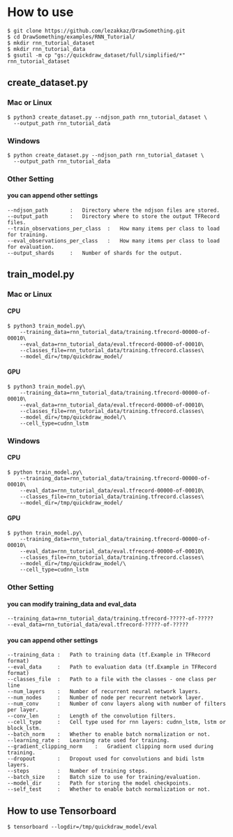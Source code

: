 # How to use

    $ git clone https://github.com/lezakkaz/DrawSomething.git
    $ cd DrawSomething/examples/RNN_Tutorial/
    $ mkdir rnn_tutorial_dataset
    $ mkdir rnn_tutorial_data
    $ gsutil -m cp "gs://quickdraw_dataset/full/simplified/*" rnn_tutorial_dataset

##

## create_dataset.py

### Mac or Linux

    $ python3 create_dataset.py --ndjson_path rnn_tutorial_dataset \
      --output_path rnn_tutorial_data
    
### Windows

    $ python create_dataset.py --ndjson_path rnn_tutorial_dataset \
      --output_path rnn_tutorial_data

### Other Setting

#### you can append other settings

    --ndjson_path       :   Directory where the ndjson files are stored.
    --output_path       :   Directory where to store the output TFRecord files.
    --train_observations_per_class  :   How many items per class to load for training.
    --eval_observations_per_class   :   How many items per class to load for evaluation.
    --output_shards     :   Number of shards for the output.

## train_model.py

### Mac or Linux

#### CPU

    $ python3 train_model.py\
        --training_data=rnn_tutorial_data/training.tfrecord-00000-of-00010\
        --eval_data=rnn_tutorial_data/eval.tfrecord-00000-of-00010\
        --classes_file=rnn_tutorial_data/training.tfrecord.classes\
        --model_dir=/tmp/quickdraw_model/
    
#### GPU
    
    $ python3 train_model.py\
        --training_data=rnn_tutorial_data/training.tfrecord-00000-of-00010\
        --eval_data=rnn_tutorial_data/eval.tfrecord-00000-of-00010\
        --classes_file=rnn_tutorial_data/training.tfrecord.classes\
        --model_dir=/tmp/quickdraw_model/\
        --cell_type=cudnn_lstm

    
### Windows

#### CPU

    $ python train_model.py\
        --training_data=rnn_tutorial_data/training.tfrecord-00000-of-00010\
        --eval_data=rnn_tutorial_data/eval.tfrecord-00000-of-00010\
        --classes_file=rnn_tutorial_data/training.tfrecord.classes\
        --model_dir=/tmp/quickdraw_model/
    
#### GPU
    
    $ python train_model.py\
        --training_data=rnn_tutorial_data/training.tfrecord-00000-of-00010\
        --eval_data=rnn_tutorial_data/eval.tfrecord-00000-of-00010\
        --classes_file=rnn_tutorial_data/training.tfrecord.classes\
        --model_dir=/tmp/quickdraw_model/\
        --cell_type=cudnn_lstm

### Other Setting

#### you can modify training_data and eval_data
    
    --training_data=rnn_tutorial_data/training.tfrecord-?????-of-?????
    --eval_data=rnn_tutorial_data/eval.tfrecord-?????-of-?????

#### you can append other settings

    --training_data :   Path to training data (tf.Example in TFRecord format)
    --eval_data     :   Path to evaluation data (tf.Example in TFRecord format)
    --classes_file  :   Path to a file with the classes - one class per line
    --num_layers    :   Number of recurrent neural network layers.
    --num_nodes     :   Number of node per recurrent network layer.
    --num_conv      :   Number of conv layers along with number of filters per layer.
    --conv_len      :   Length of the convolution filters.
    --cell_type     :   Cell type used for rnn layers: cudnn_lstm, lstm or block_lstm.
    --batch_norm    :   Whether to enable batch normalization or not.
    --learning_rate :   Learning rate used for training.
    --gradient_clipping_norm    :   Gradient clipping norm used during training.
    --dropout       :   Dropout used for convolutions and bidi lstm layers.
    --steps         :   Number of training steps.
    --batch_size    :   Batch size to use for training/evaluation.
    --model_dir     :   Path for storing the model checkpoints.
    --self_test     :   Whether to enable batch normalization or not.

## How to use Tensorboard

    $ tensorboard --logdir=/tmp/quickdraw_model/eval